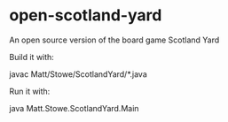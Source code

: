 open-scotland-yard
==================

An open source version of the board game Scotland Yard

Build it with:

javac Matt/Stowe/ScotlandYard/*.java

Run it with:

java Matt.Stowe.ScotlandYard.Main
